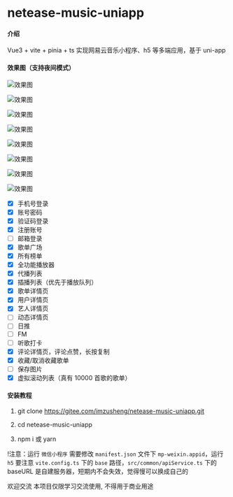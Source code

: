 # netease-music-uniapp

#### 介绍

Vue3 + vite + pinia + ts 实现网易云音乐小程序、h5 等多端应用，基于 uni-app

#### 效果图（支持夜间模式）

![效果图](http://cdn.zusheng.club/screenshots/netease-music-uniapp/01.jpg)

![效果图](http://cdn.zusheng.club/screenshots/netease-music-uniapp/02.jpg)

![效果图](http://cdn.zusheng.club/screenshots/netease-music-uniapp/03.jpg)

![效果图](http://cdn.zusheng.club/screenshots/netease-music-uniapp/04.jpg)

![效果图](http://cdn.zusheng.club/screenshots/netease-music-uniapp/05.jpg)

![效果图](http://cdn.zusheng.club/screenshots/netease-music-uniapp/06.jpg)

![效果图](http://cdn.zusheng.club/screenshots/netease-music-uniapp/07.jpg)

![效果图](http://cdn.zusheng.club/screenshots/netease-music-uniapp/08.jpg)

- [x] 手机号登录
- [x] 账号密码
- [x] 验证码登录
- [x] 注册账号
- [ ] 邮箱登录
- [x] 歌单广场
- [x] 所有榜单
- [x] 全功能播放器
- [x] 代播列表
- [x] 插播列表（优先于播放队列）
- [x] 歌单详情页
- [x] 用户详情页
- [x] 艺人详情页
- [ ] 动态详情页
- [ ] 日推
- [ ] FM
- [ ] 听歌打卡
- [x] 评论详情页，评论点赞，长按复制
- [x] 收藏/取消收藏歌单
- [ ] 保存图片
- [x] 虚拟滚动列表（真有 10000 首歌的歌单）

#### 安装教程

1. git clone https://gitee.com/imzusheng/netease-music-uniapp.git

2. cd netease-music-uniapp

3. npm i 或 yarn

!注意：运行 `微信小程序` 需要修改 `manifest.json` 文件下 `mp-weixin.appid`，运行 `h5` 要注意 `vite.config.ts` 下的 `base` 路径，`src/common/apiService.ts` 下的 baseURL 是自建服务器，短期内不会失效，觉得慢可以换成自己的

欢迎交流
本项目仅限学习交流使用, 不得用于商业用途
